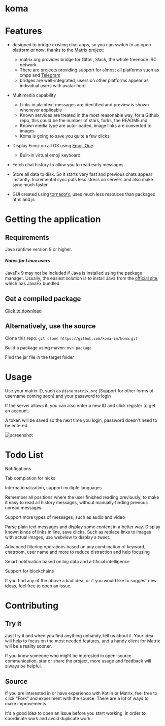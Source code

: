 # koma

# Features

* designed to bridge existing chat apps, so you can switch to an open platform _at now_, thanks to the [Matrix](https://matrix.org/) project:
  * matrix.org provides bridge for Gitter, Slack, the whole freenode IRC network
  * There are projects providing support for almost all platforms such as xmpp and [Telegram](https://github.com/tulir/mautrix-telegram)
  * bridges are well-integrated, users on other platforms appear as individual users with avatar here
* Multimedia capability
  * Links in plaintext messages are identified and preview is shown whenever applicable
  * Known services are treated in the most reasonable way, for a Github repo, this could be the number of stars, forks, the README.md
  * Known media type are auto-loaded, image links are converted to images
  * Koma is going to save you quite a few clicks

* Display Emoji on all OS using [Emoji One](https://github.com/emojione/emojione/)
  * Built-in virtual emoji keyboard

* Fetch chat history to allow you to read early messages

* Store all data to disk. So it starts very fast and previous chats appear instantly. Incremental sync puts less stress on servers and also make sync much faster

* GUI created using [tornadofx](https://github.com/edvin/tornadofx), uses much less resouces than packaged html and js

# Getting the application

## Requirements

Java runtime version 9 or higher.

##### Notes for Linux users

JavaFx 9 may not be included if Java is installed using the package manager.
Usually, the easiest solution is to install Java
from the
[official site](http://www.oracle.com/technetwork/java/javase/downloads/index.html),
which has JavaFx bundled.

## Get a compiled package

[Click to download](https://github.com/koma-im/koma/releases/download/0.7.3/koma-0.7.3-standalone.jar)

## Alternatively, use the source

Clone this repo: `git clone https://github.com/koma-im/koma.git`

Build a package using maven: `mvn package`

Find the jar file in the target folder

# Usage

Use your matrix ID, such as `@jane:matrix.org` (Support for other forms of username coming soon) and your password to login

If the server allows it, you can also enter a new ID and click register to get an account.

A token will be saved so the next time you login, password doesn't need to be entered.

![screenshot](https://raw.githubusercontent.com/koma-im/koma/master/koma-preview.png)

# Todo List

Notifications

Tab completion for nicks

Internationalization, support multiple languages

Remember all positions where the user finished reading previously, to make it easy to read all history messages, without manually finding previous unread messages.

Support more types of messages, such as audio and video

Parse plain text messages and display some content in a better way. Display known kinds of links in line, save clicks. Such as replace links to images with actual images, use webview to display a tweet.

Advanced filtering operations based on any combination of keyword, chatroom, user name and more to reduce distraction and help focusing

Smart notification based on big data and artificial intelligence

Support for blockchains

If you find any of the above a bad idea, or if you would like to suggest new ideas, feel free to open an issue.

# Contributing

## Try it

Just try it and when you find anything unhandy, tell us about it.
Your idea will help to focus on the most needed features, and a handy client for Matrix will be a reality sooner.

If you know someone who might be interested in open-source communication, star or share the project, more usage and feedback will always be helpful.

## Source

If you are interested in or have experience with Kotlin or Matrix, feel free to click "Fork" and experiment with the source.
There are a lot of ways to make improvements.

It's a good idea to open an issue before you start working, in order to coordinate work and avoid duplicate work.
